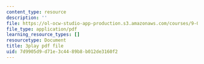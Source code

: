 ```yaml
---
content_type: resource
description: ''
file: https://ol-ocw-studio-app-production.s3.amazonaws.com/courses/9-00sc-introduction-to-psychology-fall-2011/7d9905d9d71e3c4489b8b012de3160f2_QvK6YdFKMY8.pdf
file_type: application/pdf
learning_resource_types: []
resourcetype: Document
title: 3play pdf file
uid: 7d9905d9-d71e-3c44-89b8-b012de3160f2
---
```

